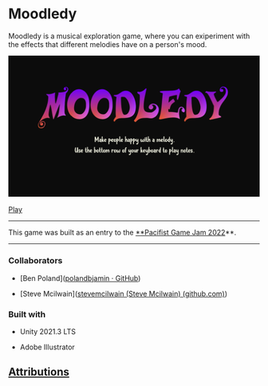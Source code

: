 # Moodledy

Moodledy is a musical exploration game, where you can exiperiment with the effects that different melodies have on a person's mood.

![Moodledy](Title.png)

[Play](https://playabledesign.itch.io/moodledy/)

---

This game was built as an entry to the [**Pacifist Game Jam 2022](https://itch.io/jam/honest-jam-4)**.

---

### Collaborators

- [Ben Poland]([polandbjamin · GitHub](https://github.com/polandbjamin))

- [Steve Mcilwain]([stevemcilwain (Steve Mcilwain) (github.com)](https://github.com/stevemcilwain))



### Built with

- Unity 2021.3 LTS

- Adobe Illustrator



##  [Attributions](ATTRIBUTIONS.md)
